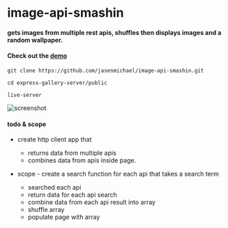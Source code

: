 # image-api-smashin

####  gets images from multiple rest apis, shuffles then displays images and a random wallpaper.


#### Check out the [demo](https://image-api-smashin.herokuapp.com/)

```
git clone https://github.com/jasenmichael/image-api-smashin.git

cd express-gallery-server/public

live-server
```

![screenshot](.png)


#### todo & scope
* create http client app that
  * returns data from multiple apis
  * combines data from apis inside page.

* scope - create a search function for each api that takes a search term
  * searched each api
  * return data for each api search
  * combine data from each api result into array
  * shuffle array
  * populate page with array
